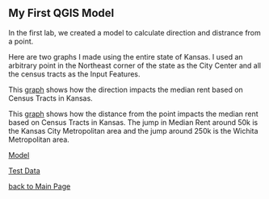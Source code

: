 ## My First QGIS Model
In the first lab, we created a model to calculate direction and distrance from a point.

Here are two graphs I made using the entire state of Kansas. I used an arbitrary point in the Northeast corner of the state as the City Center and all the census tracts as the Input Features. 

This [graph](dir_plot.html) shows how the direction impacts the median rent based on Census Tracts in Kansas.

This [graph](dist_plot.html) shows how the distance from the point impacts the median rent based on Census Tracts in Kansas. The jump in Median Rent around 50k is the Kansas City Metropolitan area and the jump around 250k is the Wichita Metropolitan area.

[Model](Distance_from_point_final.model3)

[Test Data](Model_test_data.gpkg)

[back to Main Page](index.md)
